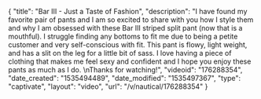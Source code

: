 {
    "title": "Bar III - Just a Taste of Fashion",
    "description": "I have found my favorite pair of pants and I am so excited to share with you how I style them and why I am obsessed with these Bar III striped split pant (now that is a mouthful). I struggle finding any bottoms to fit me due to being a petite customer and very self-conscious with fit. This pant is flowy, light weight, and has a slit on the leg for a little bit of sass. I love having a piece of clothing that makes me feel sexy and confident and I hope you enjoy these pants as much as I do. \nThanks for watching!",
    "videoid": "176288354",
    "date_created": "1535494489",
    "date_modified": "1535497367",
    "type": "captivate",
    "layout": "video",
    "url": "\/v\/nautical\/176288354"
}